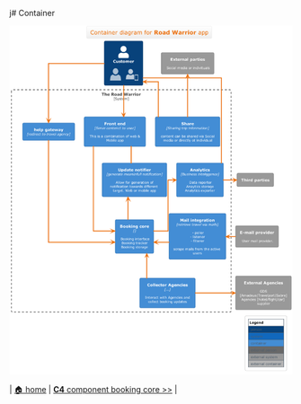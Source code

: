 j# Container

![Container](../diagrams/c4/c4-container.png)

| [🏠 home](../../README.md#architecture-modeling-c4) | [**C4** component booking core >>](component-booking-core.md) | 

